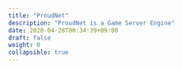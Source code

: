 ```yaml
---
title: "ProudNet"
description: "ProudNet is a Game Server Engine"
date: 2020-04-28T00:34:39+09:00
draft: false
weight: 0
collapsible: true
---
```


